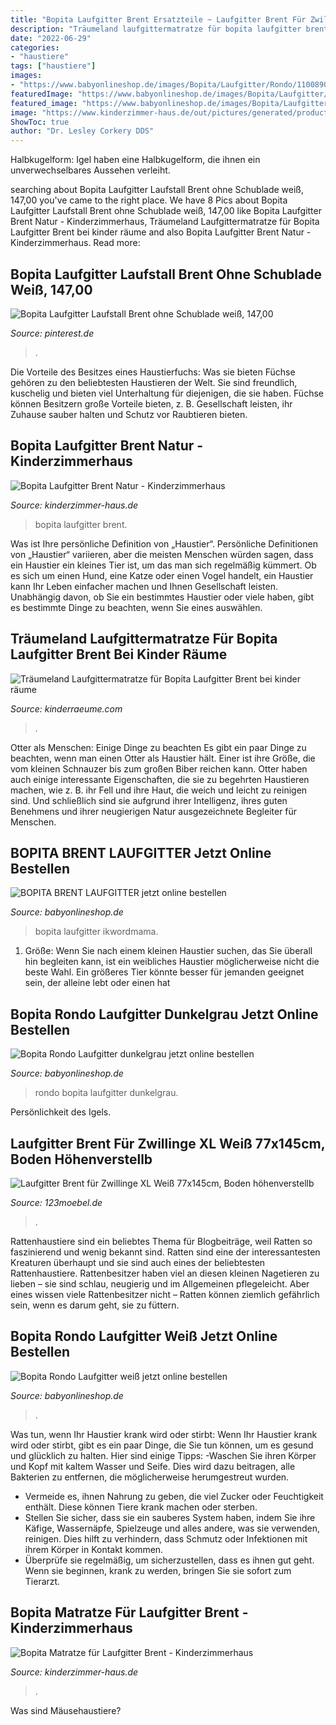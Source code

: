 ```yaml
---
title: "Bopita Laufgitter Brent Ersatzteile ~ Laufgitter Brent Für Zwillinge Xl Weiß 77x145cm, Boden Höhenverstellb"
description: "Träumeland laufgittermatratze für bopita laufgitter brent bei kinder räume"
date: "2022-06-29"
categories:
- "haustiere"
tags: ["haustiere"]
images:
- "https://www.babyonlineshop.de/images/Bopita/Laufgitter/Rondo/11008903-playpen-Rondo-room_prod.jpg"
featuredImage: "https://www.babyonlineshop.de/images/Bopita/Laufgitter/Rondo/11008903-playpen-Rondo-room_prod.jpg"
featured_image: "https://www.babyonlineshop.de/images/Bopita/Laufgitter/105212-Playpen-Brent-black-2_gr.jpg"
image: "https://www.kinderzimmer-haus.de/out/pictures/generated/product/2/516_516_75/bopita-laufgitter-brent-natur_105201_2.jpg"
ShowToc: true
author: "Dr. Lesley Corkery DDS"
---
```



Halbkugelform: Igel haben eine Halbkugelform, die ihnen ein unverwechselbares Aussehen verleiht.

	

		
searching about Bopita Laufgitter Laufstall Brent ohne Schublade weiß, 147,00 you've came to the right place. We have 8 Pics about Bopita Laufgitter Laufstall Brent ohne Schublade weiß, 147,00 like Bopita Laufgitter Brent Natur - Kinderzimmerhaus, Träumeland Laufgittermatratze für Bopita Laufgitter Brent bei kinder räume and also Bopita Laufgitter Brent Natur - Kinderzimmerhaus. Read more:
		
    
## Bopita Laufgitter Laufstall Brent Ohne Schublade Weiß, 147,00

<img loading=lazy src="https://i.pinimg.com/originals/cd/08/76/cd0876c6a7e6042ad29b98955ac2c59c.jpg" onerror="this.onerror=null;this.src='https://tse1.mm.bing.net/th?id=OIP.WtbqzxS_Zt8oKXyUksJR6wHaHa&amp;pid=15.1';" alt="Bopita Laufgitter Laufstall Brent ohne Schublade weiß, 147,00">

_Source: pinterest.de_

>. 

	

Die Vorteile des Besitzes eines Haustierfuchs: Was sie bieten
Füchse gehören zu den beliebtesten Haustieren der Welt. Sie sind freundlich, kuschelig und bieten viel Unterhaltung für diejenigen, die sie haben. Füchse können Besitzern große Vorteile bieten, z. B. Gesellschaft leisten, ihr Zuhause sauber halten und Schutz vor Raubtieren bieten.

    
## Bopita Laufgitter Brent Natur - Kinderzimmerhaus

<img loading=lazy src="https://www.kinderzimmer-haus.de/out/pictures/generated/product/2/516_516_75/bopita-laufgitter-brent-natur_105201_2.jpg" onerror="this.onerror=null;this.src='https://tse4.mm.bing.net/th?id=OIP.v6IKafHPBvz77AJeY9ZC8gHaHa&amp;pid=15.1';" alt="Bopita Laufgitter Brent Natur - Kinderzimmerhaus">

_Source: kinderzimmer-haus.de_

>bopita laufgitter brent. 

	

Was ist Ihre persönliche Definition von „Haustier“.
Persönliche Definitionen von „Haustier“ variieren, aber die meisten Menschen würden sagen, dass ein Haustier ein kleines Tier ist, um das man sich regelmäßig kümmert. Ob es sich um einen Hund, eine Katze oder einen Vogel handelt, ein Haustier kann Ihr Leben einfacher machen und Ihnen Gesellschaft leisten. Unabhängig davon, ob Sie ein bestimmtes Haustier oder viele haben, gibt es bestimmte Dinge zu beachten, wenn Sie eines auswählen.

    
## Träumeland Laufgittermatratze Für Bopita Laufgitter Brent Bei Kinder Räume

<img loading=lazy src="https://www.kinderraeume.com/media/image/65/a9/f3/sleep-safety5c6d282f4d6ba_600x600@2x.jpg" onerror="this.onerror=null;this.src='https://tse2.mm.bing.net/th?id=OIP.L_DE2Zo53KWvWeA4oDWidgHaHa&amp;pid=15.1';" alt="Träumeland Laufgittermatratze für Bopita Laufgitter Brent bei kinder räume">

_Source: kinderraeume.com_

>. 

	

Otter als Menschen: Einige Dinge zu beachten
Es gibt ein paar Dinge zu beachten, wenn man einen Otter als Haustier hält. Einer ist ihre Größe, die vom kleinen Schnauzer bis zum großen Biber reichen kann. Otter haben auch einige interessante Eigenschaften, die sie zu begehrten Haustieren machen, wie z. B. ihr Fell und ihre Haut, die weich und leicht zu reinigen sind. Und schließlich sind sie aufgrund ihrer Intelligenz, ihres guten Benehmens und ihrer neugierigen Natur ausgezeichnete Begleiter für Menschen.

    
## BOPITA BRENT LAUFGITTER Jetzt Online Bestellen

<img loading=lazy src="https://www.babyonlineshop.de/images/Bopita/Laufgitter/105212-Playpen-Brent-black-2_gr.jpg" onerror="this.onerror=null;this.src='https://tse1.mm.bing.net/th?id=OIP.IyhJjvAcgp6j67zDuGxOGQHaHa&amp;pid=15.1';" alt="BOPITA BRENT LAUFGITTER jetzt online bestellen">

_Source: babyonlineshop.de_

>bopita laufgitter ikwordmama. 

	

1. Größe: Wenn Sie nach einem kleinen Haustier suchen, das Sie überall hin begleiten kann, ist ein weibliches Haustier möglicherweise nicht die beste Wahl. Ein größeres Tier könnte besser für jemanden geeignet sein, der alleine lebt oder einen hat

    
## Bopita Rondo Laufgitter Dunkelgrau Jetzt Online Bestellen

<img loading=lazy src="https://www.babyonlineshop.de/images/Bopita/Laufgitter/Rondo/11008920-playpen-Rondo-mattres.jpg" onerror="this.onerror=null;this.src='https://tse3.mm.bing.net/th?id=OIP.rqo46xRof-Cboh5eZfFECAHaHa&amp;pid=15.1';" alt="Bopita Rondo Laufgitter dunkelgrau jetzt online bestellen">

_Source: babyonlineshop.de_

>rondo bopita laufgitter dunkelgrau. 

	

Persönlichkeit des Igels.

    
## Laufgitter Brent Für Zwillinge XL Weiß 77x145cm, Boden Höhenverstellb

<img loading=lazy src="https://www.123moebel.de/media/image/product/9643/lg/laufgitter-brent-fuer-zwillinge-xl-weiss-77x145cm-boden-hoehenverstellbar-bopita.jpg" onerror="this.onerror=null;this.src='https://tse3.mm.bing.net/th?id=OIP.jUGvyqqTDQ7xxOcnb0MZfgHaFj&amp;pid=15.1';" alt="Laufgitter Brent für Zwillinge XL Weiß 77x145cm, Boden höhenverstellb">

_Source: 123moebel.de_

>. 

	

Rattenhaustiere sind ein beliebtes Thema für Blogbeiträge, weil Ratten so faszinierend und wenig bekannt sind.
Ratten sind eine der interessantesten Kreaturen überhaupt und sie sind auch eines der beliebtesten Rattenhaustiere. Rattenbesitzer haben viel an diesen kleinen Nagetieren zu lieben – sie sind schlau, neugierig und im Allgemeinen pflegeleicht. Aber eines wissen viele Rattenbesitzer nicht – Ratten können ziemlich gefährlich sein, wenn es darum geht, sie zu füttern.

    
## Bopita Rondo Laufgitter Weiß Jetzt Online Bestellen

<img loading=lazy src="https://www.babyonlineshop.de/images/Bopita/Laufgitter/Rondo/11008903-playpen-Rondo-room_prod.jpg" onerror="this.onerror=null;this.src='https://tse3.mm.bing.net/th?id=OIP.mfk_-t2d_uOM3qI_MidGgQAAAA&amp;pid=15.1';" alt="Bopita Rondo Laufgitter weiß jetzt online bestellen">

_Source: babyonlineshop.de_

>. 

	

Was tun, wenn Ihr Haustier krank wird oder stirbt:
Wenn Ihr Haustier krank wird oder stirbt, gibt es ein paar Dinge, die Sie tun können, um es gesund und glücklich zu halten. Hier sind einige Tipps:
-Waschen Sie ihren Körper und Kopf mit kaltem Wasser und Seife. Dies wird dazu beitragen, alle Bakterien zu entfernen, die möglicherweise herumgestreut wurden.
- Vermeide es, ihnen Nahrung zu geben, die viel Zucker oder Feuchtigkeit enthält. Diese können Tiere krank machen oder sterben.
- Stellen Sie sicher, dass sie ein sauberes System haben, indem Sie ihre Käfige, Wassernäpfe, Spielzeuge und alles andere, was sie verwenden, reinigen. Dies hilft zu verhindern, dass Schmutz oder Infektionen mit ihrem Körper in Kontakt kommen.
- Überprüfe sie regelmäßig, um sicherzustellen, dass es ihnen gut geht. Wenn sie beginnen, krank zu werden, bringen Sie sie sofort zum Tierarzt.

    
## Bopita Matratze Für Laufgitter Brent - Kinderzimmerhaus

<img loading=lazy src="https://www.kinderzimmer-haus.de/out/pictures/generated/product/1/665_665_75/bopita-matratze-fuer-laufgitter-brent_BOP252000_1.jpg" onerror="this.onerror=null;this.src='https://tse1.mm.bing.net/th?id=OIP.ULtYLeJ8FuNx6BNfO3-FlwHaHa&amp;pid=15.1';" alt="Bopita Matratze für Laufgitter Brent - Kinderzimmerhaus">

_Source: kinderzimmer-haus.de_

>. 

	

Was sind Mäusehaustiere?

